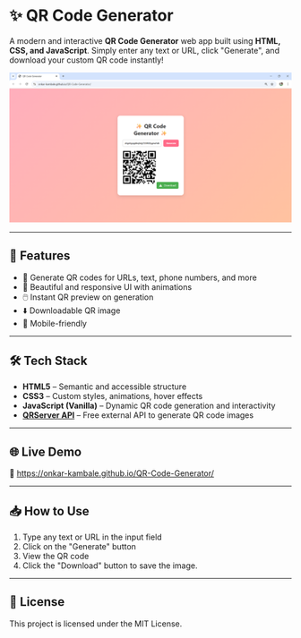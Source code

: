# ✨ QR Code Generator

A modern and interactive **QR Code Generator** web app built using **HTML, CSS, and JavaScript**. Simply enter any text or URL, click "Generate", and download your custom QR code instantly!

![QR Code Generator Screenshot](Screenshot.png)

---

## 🚀 Features

- 🔹 Generate QR codes for URLs, text, phone numbers, and more
- 🎨 Beautiful and responsive UI with animations
- 🖱️ Instant QR preview on generation
- ⬇️ Downloadable QR image
- 📱 Mobile-friendly

---

## 🛠️ Tech Stack

- **HTML5** – Semantic and accessible structure
- **CSS3** – Custom styles, animations, hover effects
- **JavaScript (Vanilla)** – Dynamic QR code generation and interactivity
- **[QRServer API](https://goqr.me/api/)** – Free external API to generate QR code images

---

## 🌐 Live Demo
🔗 https://onkar-kambale.github.io/QR-Code-Generator/

---

## 📥 How to Use
1. Type any text or URL in the input field
2. Click on the "Generate" button
3. View the QR code
4. Click the "Download" button to save the image.

---
 
## 📄 License
This project is licensed under the MIT License.
